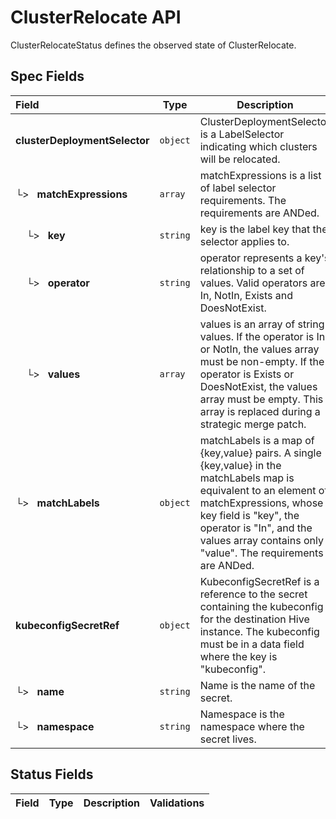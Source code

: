 # ClusterRelocate API

ClusterRelocateStatus defines the observed state of ClusterRelocate.

## Spec Fields

| Field | Type | Description | Validations |
|:---|---|---|---|
|  **clusterDeploymentSelector** | `object` | ClusterDeploymentSelector is a LabelSelector indicating which clusters will be relocated. | N/A |
| └>&nbsp;&nbsp; **matchExpressions** | `array` | matchExpressions is a list of label selector requirements. The requirements are ANDed. | N/A |
| &nbsp;&nbsp;&nbsp;&nbsp;└>&nbsp;&nbsp; **key** | `string` | key is the label key that the selector applies to. | N/A |
| &nbsp;&nbsp;&nbsp;&nbsp;└>&nbsp;&nbsp; **operator** | `string` | operator represents a key's relationship to a set of values. Valid operators are In, NotIn, Exists and DoesNotExist. | N/A |
| &nbsp;&nbsp;&nbsp;&nbsp;└>&nbsp;&nbsp; **values** | `array` | values is an array of string values. If the operator is In or NotIn, the values array must be non-empty. If the operator is Exists or DoesNotExist, the values array must be empty. This array is replaced during a strategic merge patch. | N/A |
| └>&nbsp;&nbsp; **matchLabels** | `object` | matchLabels is a map of {key,value} pairs. A single {key,value} in the matchLabels map is equivalent to an element of matchExpressions, whose key field is "key", the operator is "In", and the values array contains only "value". The requirements are ANDed. | N/A |
|  **kubeconfigSecretRef** | `object` | KubeconfigSecretRef is a reference to the secret containing the kubeconfig for the destination Hive instance. The kubeconfig must be in a data field where the key is "kubeconfig". | N/A |
| └>&nbsp;&nbsp; **name** | `string` | Name is the name of the secret. | N/A |
| └>&nbsp;&nbsp; **namespace** | `string` | Namespace is the namespace where the secret lives. | N/A |
## Status Fields

| Field | Type | Description | Validations |
|:---|---|---|---|
